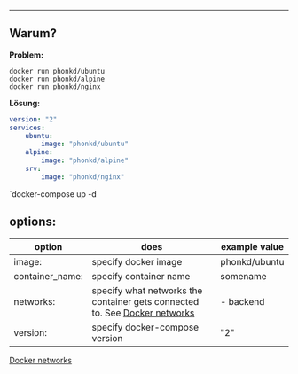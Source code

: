 ****
## Warum?
**Problem:**
```docker
docker run phonkd/ubuntu
docker run phonkd/alpine
docker run phonkd/nginx
```
**Lösung:**

```yaml
version: "2"
services:
	ubuntu:
		image: "phonkd/ubuntu"
	alpine:
		image: "phonkd/alpine"
	srv:
		image: "phonkd/nginx"
```
`docker-compose up -d 
## options:

| option          | does                                                                           | example value |
| --------------- | ------------------------------------------------------------------------------ | ------------- |
| image:          | specify docker image                                                           |  phonkd/ubuntu             |
| container_name: | specify container name                                                         |  somename             |
| networks:       | specify what networks the container gets connected to. See [Docker networks](Docker%20networks.md) |   - backend            |
| version:        | specify docker-compose version                                                 |        "2"       |


[Docker networks](Docker%20networks.md)
